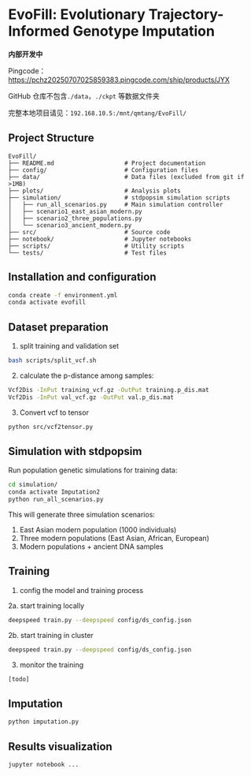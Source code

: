 # EvoFill: Evolutionary Trajectory-Informed Genotype Imputation

**内部开发中**

Pingcode：https://pchz20250707025859383.pingcode.com/ship/products/JYX

GitHub 仓库不包含`./data`，`./ckpt` 等数据文件夹

完整本地项目请见：`192.168.10.5:/mnt/qmtang/EvoFill/`

## Project Structure

```
EvoFill/
├── README.md                    # Project documentation
├── config/                      # Configuration files
├── data/                        # Data files (excluded from git if >1MB)
├── plots/                       # Analysis plots
├── simulation/                  # stdpopsim simulation scripts
│   ├── run_all_scenarios.py     # Main simulation controller
│   ├── scenario1_east_asian_modern.py
│   ├── scenario2_three_populations.py
│   └── scenario3_ancient_modern.py
├── src/                         # Source code
├── notebook/                    # Jupyter notebooks
├── scripts/                     # Utility scripts
└── tests/                       # Test files
```

## Installation and configuration

```bash
conda create -f environment.yml
conda activate evofill
```

## Dataset preparation

1. split training and validation set
```bash
bash scripts/split_vcf.sh
```

2. calculate the p-distance among samples:
```bash
Vcf2Dis -InPut training_vcf.gz -OutPut training.p_dis.mat
Vcf2Dis -InPut val_vcf.gz -OutPut val.p_dis.mat
```

3. Convert vcf to tensor
```bash
python src/vcf2tensor.py
```

## Simulation with stdpopsim

Run population genetic simulations for training data:

```bash
cd simulation/
conda activate Imputation2
python run_all_scenarios.py
```

This will generate three simulation scenarios:
1. East Asian modern population (1000 individuals)
2. Three modern populations (East Asian, African, European)
3. Modern populations + ancient DNA samples

## Training

1. config the model and training process

2a. start training locally
```bash
deepspeed train.py --deepspeed config/ds_config.json
```

2b. start training in cluster
```bash
deepspeed train.py --deepspeed config/ds_config.json
```

3. monitor the training
```bash
[todo]
```

## Imputation

```bash
python imputation.py
```

## Results visualization

```bash
jupyter notebook ...
```
